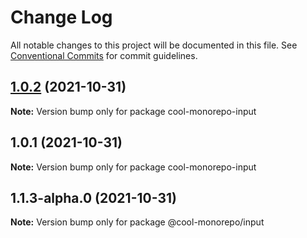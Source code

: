 # Change Log

All notable changes to this project will be documented in this file.
See [Conventional Commits](https://conventionalcommits.org) for commit guidelines.

## [1.0.2](https://github.com/pbrego/monorepo/compare/cool-monorepo-input@1.0.1...cool-monorepo-input@1.0.2) (2021-10-31)

**Note:** Version bump only for package cool-monorepo-input





## 1.0.1 (2021-10-31)

**Note:** Version bump only for package cool-monorepo-input





## 1.1.3-alpha.0 (2021-10-31)

**Note:** Version bump only for package @cool-monorepo/input
